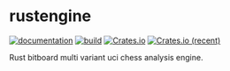 # rustengine

[![documentation](https://docs.rs/rustengine/badge.svg)](https://docs.rs/rustengine) [![build](https://travis-ci.com/easychessanimations/rustengine.svg?branch=master)](https://travis-ci.com/github/easychessanimations/rustengine) [![Crates.io](https://img.shields.io/crates/v/rustengine.svg)](https://crates.io/crates/rustengine) [![Crates.io (recent)](https://img.shields.io/crates/dr/rustengine)](https://crates.io/crates/rustengine)

Rust bitboard multi variant uci chess analysis engine.

